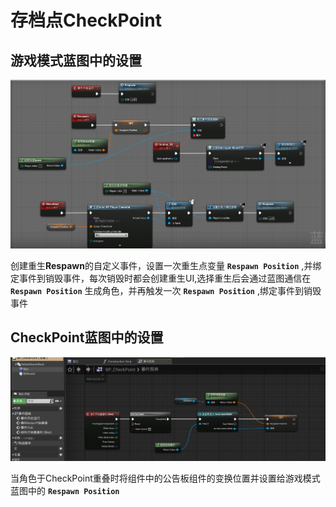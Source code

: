 # 存档点CheckPoint

## 游戏模式蓝图中的设置

![Image](amWiki/images/CheckPoint1.png)

创建重生**Respawn**的自定义事件，设置一次重生点变量 **`Respawn Position`** ,并绑定事件到销毁事件，每次销毁时都会创建重生UI,选择重生后会通过蓝图通信在 **`Respawn Position`** 生成角色，并再触发一次 **`Respawn Position`** ,绑定事件到销毁事件

## CheckPoint蓝图中的设置

![Image](amWiki/images/CheckPoint2.png)

当角色于CheckPoint重叠时将组件中的公告板组件的变换位置并设置给游戏模式蓝图中的 **`Respawn Position`**
